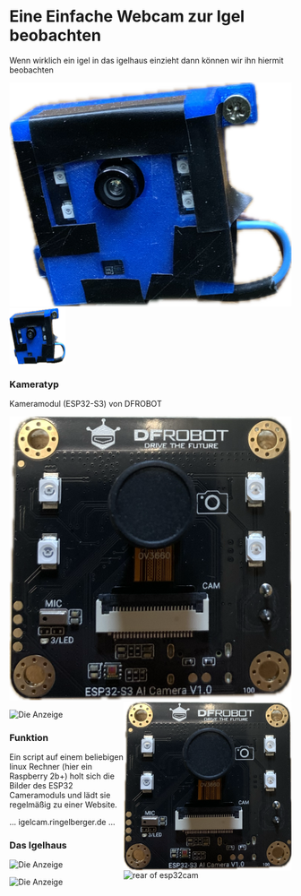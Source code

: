 # Eine Einfache Webcam zur Igel beobachten

Wenn wirklich ein igel in das igelhaus einzieht dann können wir ihn hiermit beobachten

![Die Anzeige](https://github.com/fpf2000/igelcam/blob/main/bilder/igelcam.PNG)
<img src="https://github.com/fpf2000/igelcam/blob/main/bilder/igelcam.PNG" alt="Bildbeschreibung" width="100" height="100">


### Kameratyp

Kameramodul (ESP32-S3) von DFROBOT


![Die Anzeige](https://github.com/fpf2000/igelcam/blob/main/bilder/esp32CamS3Dfrobot_front.PNG)
<img align="right" width="300" src="https://github.com/fpf2000/igelcam/blob/main/bilder/esp32CamS3Dfrobot_front.PNG" alt="front of esp32cam" />

![Die Anzeige](https://github.com/fpf2000/igelcam/blob/main/bilder/esp32CamS3Dfrobot_rear.PNG)
<img align="right" width="300" src="https://github.com/fpf2000/igelcam/blob/main/bilder/esp32CamS3Dfrobot_rear.PNG" alt="rear of esp32cam" />

### Funktion

Ein script auf einem beliebigen linux Rechner (hier ein Raspberry 2b+) holt sich die Bilder des ESP32 Cameramoduls und lädt sie regelmäßig zu einer Website.

...
igelcam.ringelberger.de
...


### Das Igelhaus 

![Die Anzeige](https://github.com/fpf2000/igelcam/blob/main/bilder/igelhaus.PNG)


![Die Anzeige](https://github.com/fpf2000/igelcam/blob/main/bilder/igelhaus_open.PNG)
